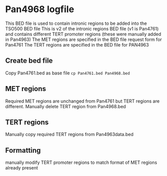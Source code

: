 # Pan4968 logfile
This BED file is used to contain intronic regions to be added into the TSO500 BED file
This is v2 of the intronic regions BED file (v1 is Pan4761) and contains different TERT promoter regions (these were manually added in Pan4963)
The MET regions are specified in the BED file request form for Pan4761
The TERT regions are specified in the BED file for PAN4963

## Create bed file
Copy Pan4761.bed as base file `cp Pan4761.bed Pan4968.bed`

## MET regions
Required MET regions are unchanged from Pan4761 but TERT regions are different.
Manually delete TERT region from Pan4968.bed

## TERT regions
Manually copy required TERT regions from Pan4963data.bed

## Formatting
manually modify TERT promoter regions to match format of MET regions already present
